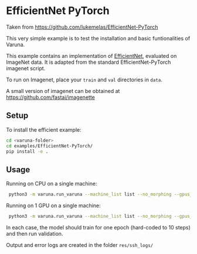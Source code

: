 # EfficientNet PyTorch


Taken from https://github.com/lukemelas/EfficientNet-PyTorch

This very simple example is to test the installation and basic funtionalities of Varuna.

This example contains an implementation of [EfficientNet](https://arxiv.org/abs/1905.11946), evaluated on ImageNet data. It is adapted from the standard EfficientNet-PyTorch imagenet script. 

To run on Imagenet, place your `train` and `val` directories in `data`. 

A small version of imagenet can be obtained at https://github.com/fastai/imagenette

## Setup

To install the efficient example:
```bash
cd <varuna-folder>
cd examples/EfficientNet-PyTorch/
pip install -e .
```

## Usage


Running on CPU on a single machine:

```bash
 python3 -m varuna.run_varuna --machine_list list --no_morphing --gpus_per_node 1 --batch_size 2 --nstages 1 --chunk_size 1 --code_dir . main.py data -e -a 'efficientnet-b0' --pretrained --varuna --lr 0.001 --epochs 1 --cpu

```

Running on 1 GPU on a single machine:

```bash
 python3 -m varuna.run_varuna --machine_list list --no_morphing --gpus_per_node 1 --batch_size 2 --nstages 1 --chunk_size 1 --code_dir . main.py data -e -a 'efficientnet-b0' --pretrained --varuna --lr 0.001 --epochs 1

```

In each case, the model should train for one epoch (hard-coded to 10 steps) and then run validation.

Output and error logs are created in the folder `res/ssh_logs/`
